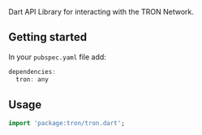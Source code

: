 Dart API Library for interacting with the TRON Network.

## Getting started

In your `pubspec.yaml` file add:

```dart
dependencies:
  tron: any
```

## Usage

```dart
import 'package:tron/tron.dart';
```
